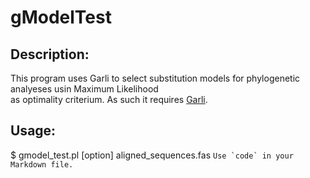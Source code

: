 # gModelTest
## Description:
This program uses Garli to select substitution models for phylogenetic analyeses usin Maximum Likelihood \
as optimality criterium. As such it requires [Garli](https://code.google.com/archive/p/garli/).

## Usage:
 $ gmodel_test.pl [option] aligned_sequences.fas
``Use `code` in your Markdown file.``
